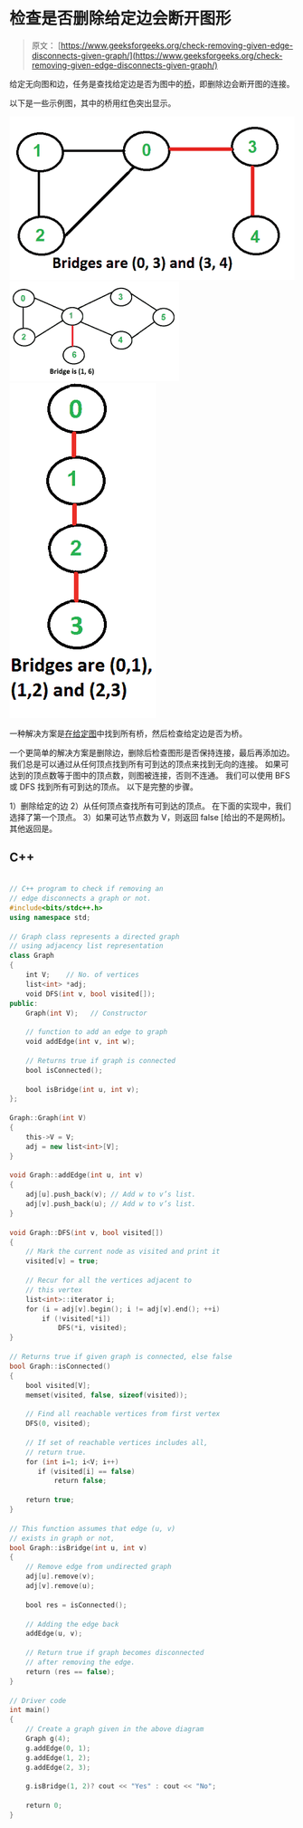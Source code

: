# 检查是否删除给定边会断开图形

> 原文： [https://www.geeksforgeeks.org/check-removing-given-edge-disconnects-given-graph/](https://www.geeksforgeeks.org/check-removing-given-edge-disconnects-given-graph/)

给定无向图和边，任务是查找给定边是否为图中的[桥](https://www.geeksforgeeks.org/bridge-in-a-graph/)，即删除边会断开图的连接。

以下是一些示例图，其中的桥用红色突出显示。

[![Bridge1](img/9b96ad4f3ba84ccea21701a8144a9b7c.png) ](https://www.geeksforgeeks.org/wp-content/uploads/Bridge1.png) [ ![Bridge2](img/e02a14c309771a7d2bfcad3c3cf19370.png) ](https://www.geeksforgeeks.org/wp-content/uploads/Bridge2.png) [ ![Bridge3](img/0e398ed2842367256c38e41388d4cc1e.png)](https://www.geeksforgeeks.org/wp-content/uploads/Bridge3.png)

一种解决方案是[在给定图](https://www.geeksforgeeks.org/bridge-in-a-graph/)中找到所有桥，然后检查给定边是否为桥。

一个更简单的解决方案是删除边，删除后检查图形是否保持连接，最后再添加边。 我们总是可以通过从任何顶点找到所有可到达的顶点来找到无向的连接。 如果可达到的顶点数等于图中的顶点数，则图被连接，否则不连通。 我们可以使用 BFS 或 DFS 找到所有可到达的顶点。 以下是完整的步骤。

1）删除给定的边
2）从任何顶点查找所有可到达的顶点。 在下面的实现中，我们选择了第一个顶点。
3）如果可达节点数为 V，则返回 false [给出的不是网桥]。 其他返回是。

## C++

```cpp

// C++ program to check if removing an 
// edge disconnects a graph or not. 
#include<bits/stdc++.h> 
using namespace std; 

// Graph class represents a directed graph 
// using adjacency list representation 
class Graph 
{ 
    int V;    // No. of vertices 
    list<int> *adj; 
    void DFS(int v, bool visited[]); 
public: 
    Graph(int V);   // Constructor 

    // function to add an edge to graph 
    void addEdge(int v, int w); 

    // Returns true if graph is connected 
    bool isConnected(); 

    bool isBridge(int u, int v); 
}; 

Graph::Graph(int V) 
{ 
    this->V = V; 
    adj = new list<int>[V]; 
} 

void Graph::addEdge(int u, int v) 
{ 
    adj[u].push_back(v); // Add w to v’s list. 
    adj[v].push_back(u); // Add w to v’s list. 
} 

void Graph::DFS(int v, bool visited[]) 
{ 
    // Mark the current node as visited and print it 
    visited[v] = true; 

    // Recur for all the vertices adjacent to 
    // this vertex 
    list<int>::iterator i; 
    for (i = adj[v].begin(); i != adj[v].end(); ++i) 
        if (!visited[*i]) 
            DFS(*i, visited); 
} 

// Returns true if given graph is connected, else false 
bool Graph::isConnected() 
{ 
    bool visited[V]; 
    memset(visited, false, sizeof(visited)); 

    // Find all reachable vertices from first vertex 
    DFS(0, visited); 

    // If set of reachable vertices includes all, 
    // return true. 
    for (int i=1; i<V; i++) 
       if (visited[i] == false) 
           return false; 

    return true; 
} 

// This function assumes that edge (u, v) 
// exists in graph or not, 
bool Graph::isBridge(int u, int v) 
{ 
    // Remove edge from undirected graph 
    adj[u].remove(v); 
    adj[v].remove(u); 

    bool res = isConnected(); 

    // Adding the edge back 
    addEdge(u, v); 

    // Return true if graph becomes disconnected 
    // after removing the edge. 
    return (res == false); 
} 

// Driver code 
int main() 
{ 
    // Create a graph given in the above diagram 
    Graph g(4); 
    g.addEdge(0, 1); 
    g.addEdge(1, 2); 
    g.addEdge(2, 3); 

    g.isBridge(1, 2)? cout << "Yes" : cout << "No"; 

    return 0; 
} 

```